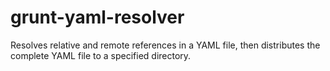 # grunt-yaml-resolver
Resolves relative and remote references in a YAML file, then distributes the complete YAML file to a specified directory.

